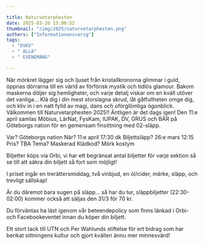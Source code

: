 ```yaml
---

title: Naturvetarphesten
date: 2025-03-26 15:00:52
thumbnail: "/img/2025/naturvetarphesten.png"
authors: ["Informationansvarig"]
tags: 
  - "DVKV"
  - " ALLA"
  - " EVENEMANG"

---
```

När mörkret lägger sig och ljuset från kristallkronorna glimmar i guld, öppnas dörrarna till en värld av förförisk mystik och tidlös glamour. Bakom maskerna döljer sig hemligheter, och varje detalj viskar om en kväll utöver det vanliga…
Klä dig i din mest storslagna skrud, låt gåtfullheten omge dig, och kliv in i en natt fylld av magi, dans och oförglömliga ögonblick.
Välkommen till Naturvetarphesten 2025!!
Äntligen är det dags igen! Den 11:e april samlas Möbius, LärNat, FysKam, IUPAK, DV, GRUS och BÄR på Göteborgs nation för en gemensam finsittning med 02-släpp.

Var? Göteborgs nation
När? 11:e april 17:30 dk
Biljettsläpp? 26:e mars 12:15
Pris? TBA
Tema? Maskerad
Klädkod? Mörk kostym

Biljetter köps via Orbi, vi har ett begränsat antal biljetter för varje sektion så se till att säkra din biljett så fort som möjligt!

I priset ingår en trerättersmiddag, två vinbjud, en öl/cider, märke, släpp, och trevligt sällskap!

Är du däremot bara sugen på släpp… så har du tur, släppbiljetter (22:30-02:00) kommer också att säljas den 31/3 för 70 kr.

Du förväntas ha läst igenom vår beteendepolicy som finns länkad i Orbi- och Facebookeventet innan du köper din biljett.

Ett stort tack till UTN och Per Wahlunds stiftelse för ert bidrag som har berikat sittningens kultur och gjort kvällen ännu mer minnesvärd!
